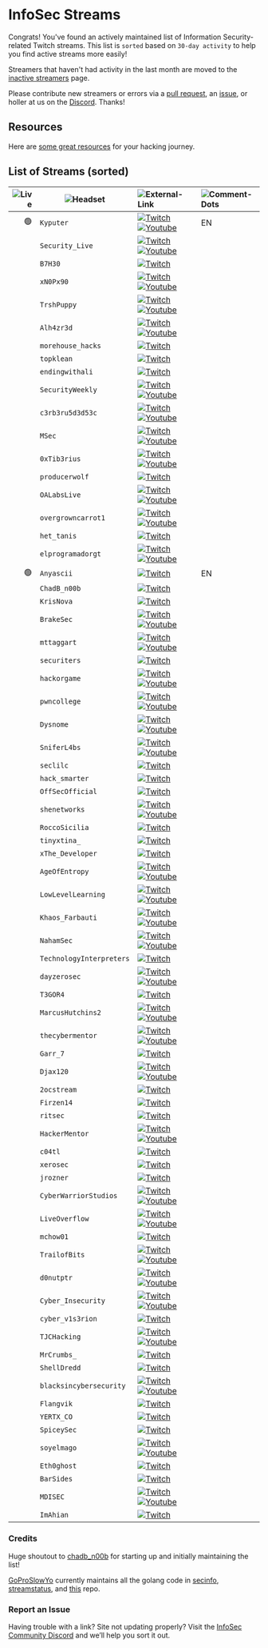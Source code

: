 # InfoSec Streams

Congrats! You've found an actively maintained list of Information Security-related Twitch streams. This list is `sorted` based on `30-day activity` to help you find active streams more easily!

Streamers that haven't had activity in the last month are moved to the [inactive streamers](/inactive) page.

Please contribute new streamers or errors via a [pull request](https://github.com/infosecstreams/infosecstreams.github.io/pulls), an [issue](https://github.com/infosecstreams/infosecstreams.github.io/issues), or holler at us on the [Discord](https://discord.gg/RftU46K8sn). Thanks!

## Resources

Here are [some great resources](/resources) for your hacking journey.

## List of Streams (sorted)

![Live](./img/icons/live.svg) | ![Headset](./img/icons/headset.svg) | ![External-Link](./img/icons/external-link.svg) | ![Comment-Dots](./img/icons/comment-dots.svg)
----------------------------: | ----------------------------------- | :---------------------------------------------- | :--------------------------------------------------
🟢 | `Kyputer` | [![Twitch](./img/icons/twitch.svg)](https://www.twitch.tv/Kyputer "Just Chatting") &nbsp; [![Youtube](./img/icons/youtube.svg)](https://www.youtube.com/channel/UCAYw9wwKx_s5hfzCt68steg) | EN
&nbsp; | `Security_Live` | [![Twitch](./img/icons/twitch.svg)](https://www.twitch.tv/Security_Live) &nbsp; [![Youtube](./img/icons/youtube.svg)](https://www.youtube.com/channel/UCMDy1HAPNcpl8zVTK1NfMqw) 
&nbsp; | `B7H30` | [![Twitch](./img/icons/twitch.svg)](https://www.twitch.tv/B7H30) &nbsp; |
&nbsp; | `xN0Px90` | [![Twitch](./img/icons/twitch.svg)](https://www.twitch.tv/xN0Px90) &nbsp; [![Youtube](./img/icons/youtube.svg)](https://www.youtube.com/channel/UClBupMnkD1oZ49_xBbiUKBg) |
&nbsp; | `TrshPuppy` | [![Twitch](./img/icons/twitch.svg)](https://www.twitch.tv/TrshPuppy) &nbsp; [![Youtube](./img/icons/youtube.svg)](https://www.youtube.com/@trshpuppy) |
&nbsp; | `Alh4zr3d` | [![Twitch](./img/icons/twitch.svg)](https://www.twitch.tv/Alh4zr3d) &nbsp; [![Youtube](./img/icons/youtube.svg)](https://www.youtube.com/channel/UCz-Z-d2VPQXHGkch0-_KovA) |
&nbsp; | `morehouse_hacks` | [![Twitch](./img/icons/twitch.svg)](https://www.twitch.tv/morehouse_hacks) &nbsp; |
&nbsp; | `topklean` | [![Twitch](./img/icons/twitch.svg)](https://www.twitch.tv/topklean) &nbsp; 
&nbsp; | `endingwithali` | [![Twitch](./img/icons/twitch.svg)](https://www.twitch.tv/endingwithali) &nbsp; 
&nbsp; | `SecurityWeekly` | [![Twitch](./img/icons/twitch.svg)](https://www.twitch.tv/SecurityWeekly) &nbsp; [![Youtube](./img/icons/youtube.svg)](https://www.youtube.com/channel/UCg--XBjJ50a9tUhTKXVPiqg) 
&nbsp; | `c3rb3ru5d3d53c` | [![Twitch](./img/icons/twitch.svg)](https://www.twitch.tv/c3rb3ru5d3d53c) &nbsp; [![Youtube](./img/icons/youtube.svg)](https://www.youtube.com/channel/UCk9BugRahSWgPLYOAA3QH4w) |
&nbsp; | `MSec` | [![Twitch](./img/icons/twitch.svg)](https://www.twitch.tv/MSec) &nbsp; [![Youtube](./img/icons/youtube.svg)](https://www.youtube.com/channel/UCu9ybrID4Ak5pDU-6E5ph5Q) |
&nbsp; | `0xTib3rius` | [![Twitch](./img/icons/twitch.svg)](https://www.twitch.tv/0xTib3rius) &nbsp; [![Youtube](./img/icons/youtube.svg)](https://www.youtube.com/Tib3rius) 
&nbsp; | `producerwolf` | [![Twitch](./img/icons/twitch.svg)](https://www.twitch.tv/producerwolf) &nbsp; |
&nbsp; | `OALabsLive` | [![Twitch](./img/icons/twitch.svg)](https://www.twitch.tv/OALabsLive) &nbsp; [![Youtube](./img/icons/youtube.svg)](https://www.youtube.com/c/OALabs) |
&nbsp; | `overgrowncarrot1` | [![Twitch](./img/icons/twitch.svg)](https://www.twitch.tv/overgrowncarrot1) &nbsp; [![Youtube](./img/icons/youtube.svg)](https://youtube.com/channel/UCykh1fzT0LK-9wVhn8ocLaA) |
&nbsp; | `het_tanis` | [![Twitch](./img/icons/twitch.svg)](https://www.twitch.tv/het_tanis) &nbsp; |
&nbsp; | `elprogramadorgt` | [![Twitch](./img/icons/twitch.svg)](https://www.twitch.tv/elprogramadorgt) &nbsp; [![Youtube](./img/icons/youtube.svg)](https://www.youtube.com/channel/UCgirU6f4kiT5Yxba4QyI58Q) |
🟢 | `Anyascii` | [![Twitch](./img/icons/twitch.svg)](https://www.twitch.tv/Anyascii "Software and Game Development") &nbsp; | EN
&nbsp; | `ChadB_n00b` | [![Twitch](./img/icons/twitch.svg)](https://www.twitch.tv/ChadB_n00b) &nbsp; 
&nbsp; | `KrisNova` | [![Twitch](./img/icons/twitch.svg)](https://www.twitch.tv/KrisNova) &nbsp; |
&nbsp; | `BrakeSec` | [![Twitch](./img/icons/twitch.svg)](https://www.twitch.tv/BrakeSec) &nbsp; [![Youtube](./img/icons/youtube.svg)](https://www.youtube.com/c/BDSPodcast) |
&nbsp; | `mttaggart` | [![Twitch](./img/icons/twitch.svg)](https://www.twitch.tv/mttaggart) &nbsp; [![Youtube](./img/icons/youtube.svg)](https://www.youtube.com/c/taggarttech) |
&nbsp; | `securiters` | [![Twitch](./img/icons/twitch.svg)](https://www.twitch.tv/securiters) &nbsp; |
&nbsp; | `hackorgame` | [![Twitch](./img/icons/twitch.svg)](https://www.twitch.tv/hackorgame) &nbsp; [![Youtube](./img/icons/youtube.svg)](https://www.youtube.com/channel/UCj1GJShGx78PjZlHoRrMiwA) |
&nbsp; | `pwncollege` | [![Twitch](./img/icons/twitch.svg)](https://www.twitch.tv/pwncollege) &nbsp; [![Youtube](./img/icons/youtube.svg)](https://www.youtube.com/c/pwncollege) 
&nbsp; | `Dysnome` | [![Twitch](./img/icons/twitch.svg)](https://www.twitch.tv/Dysnome) &nbsp; [![Youtube](./img/icons/youtube.svg)](https://www.youtube.com/channel/UC5sq_Q2Fd8z38mfL4pcOTAg) |
&nbsp; | `SniferL4bs` | [![Twitch](./img/icons/twitch.svg)](https://www.twitch.tv/SniferL4bs) &nbsp; [![Youtube](./img/icons/youtube.svg)](https://www.youtube.com/SniferL4bs) |
&nbsp; | `seclilc` | [![Twitch](./img/icons/twitch.svg)](https://www.twitch.tv/seclilc) &nbsp; |
&nbsp; | `hack_smarter` | [![Twitch](./img/icons/twitch.svg)](https://www.twitch.tv/hack_smarter) &nbsp; |
&nbsp; | `OffSecOfficial` | [![Twitch](./img/icons/twitch.svg)](https://www.twitch.tv/OffSecOfficial) &nbsp; |
&nbsp; | `shenetworks` | [![Twitch](./img/icons/twitch.svg)](https://www.twitch.tv/shenetworks) &nbsp; [![Youtube](./img/icons/youtube.svg)](https://www.youtube.com/c/shenetworks) |
&nbsp; | `RoccoSicilia` | [![Twitch](./img/icons/twitch.svg)](https://www.twitch.tv/RoccoSicilia) &nbsp; |
&nbsp; | `tinyxtina_` | [![Twitch](./img/icons/twitch.svg)](https://www.twitch.tv/tinyxtina_) &nbsp; |
&nbsp; | `xThe_Developer` | [![Twitch](./img/icons/twitch.svg)](https://www.twitch.tv/xThe_Developer) &nbsp; |
&nbsp; | `AgeOfEntropy` | [![Twitch](./img/icons/twitch.svg)](https://www.twitch.tv/AgeOfEntropy) &nbsp; [![Youtube](./img/icons/youtube.svg)](https://www.youtube.com/channel/UCitiWg5p-R6QNLPuJPSE33g) |
&nbsp; | `LowLevelLearning` | [![Twitch](./img/icons/twitch.svg)](https://www.twitch.tv/LowLevelLearning) &nbsp; [![Youtube](./img/icons/youtube.svg)](https://www.youtube.com/@LowLevelLearning) 
&nbsp; | `Khaos_Farbauti` | [![Twitch](./img/icons/twitch.svg)](https://www.twitch.tv/Khaos_Farbauti) &nbsp; [![Youtube](./img/icons/youtube.svg)](https://www.youtube.com/c/KhaosFarbautiIbnOblivion) |
&nbsp; | `NahamSec` | [![Twitch](./img/icons/twitch.svg)](https://www.twitch.tv/NahamSec) &nbsp; [![Youtube](./img/icons/youtube.svg)](https://www.youtube.com/c/Nahamsec) |
&nbsp; | `TechnologyInterpreters` | [![Twitch](./img/icons/twitch.svg)](https://www.twitch.tv/TechnologyInterpreters) &nbsp; |
&nbsp; | `dayzerosec` | [![Twitch](./img/icons/twitch.svg)](https://www.twitch.tv/dayzerosec) &nbsp; [![Youtube](./img/icons/youtube.svg)](https://www.youtube.com/channel/UCXFC76FDHZRVes6_lZqwLBA) 
&nbsp; | `T3GOR4` | [![Twitch](./img/icons/twitch.svg)](https://www.twitch.tv/T3GOR4) &nbsp; 
&nbsp; | `MarcusHutchins2` | [![Twitch](./img/icons/twitch.svg)](https://www.twitch.tv/MarcusHutchins2) &nbsp; [![Youtube](./img/icons/youtube.svg)](https://www.youtube.com/@MalwareTechBlog) 
&nbsp; | `thecybermentor` | [![Twitch](./img/icons/twitch.svg)](https://www.twitch.tv/thecybermentor) &nbsp; [![Youtube](./img/icons/youtube.svg)](https://www.youtube.com/channel/UC0ArlFuFYMpEewyRBzdLHiw) |
&nbsp; | `Garr_7` | [![Twitch](./img/icons/twitch.svg)](https://www.twitch.tv/Garr_7) &nbsp; |
&nbsp; | `Djax120` | [![Twitch](./img/icons/twitch.svg)](https://www.twitch.tv/Djax120) &nbsp; [![Youtube](./img/icons/youtube.svg)](https://www.youtube.com/channel/UCJVQ4X0olUFq0nrxS8Xvijg) |
&nbsp; | `2ocstream` | [![Twitch](./img/icons/twitch.svg)](https://www.twitch.tv/2ocstream) &nbsp; |
&nbsp; | `Firzen14` | [![Twitch](./img/icons/twitch.svg)](https://www.twitch.tv/Firzen14) &nbsp; |
&nbsp; | `ritsec` | [![Twitch](./img/icons/twitch.svg)](https://www.twitch.tv/ritsec) &nbsp; |
&nbsp; | `HackerMentor` | [![Twitch](./img/icons/twitch.svg)](https://www.twitch.tv/HackerMentor) &nbsp; [![Youtube](./img/icons/youtube.svg)](https://www.youtube.com/channel/UCl8jDIq12kkP9YBj1TJY-6Q) |
&nbsp; | `c04tl` | [![Twitch](./img/icons/twitch.svg)](https://www.twitch.tv/c04tl) &nbsp; |
&nbsp; | `xerosec` | [![Twitch](./img/icons/twitch.svg)](https://www.twitch.tv/xerosec) &nbsp; |
&nbsp; | `jrozner` | [![Twitch](./img/icons/twitch.svg)](https://www.twitch.tv/jrozner) &nbsp; |
&nbsp; | `CyberWarriorStudios` | [![Twitch](./img/icons/twitch.svg)](https://www.twitch.tv/CyberWarriorStudios) &nbsp; [![Youtube](./img/icons/youtube.svg)](https://www.youtube.com/channel/UC1BeplJcC5YGHjcF8QyRD7g) |
&nbsp; | `LiveOverflow` | [![Twitch](./img/icons/twitch.svg)](https://www.twitch.tv/LiveOverflow) &nbsp; [![Youtube](./img/icons/youtube.svg)](https://www.youtube.com/c/LiveOverflow) |
&nbsp; | `mchow01` | [![Twitch](./img/icons/twitch.svg)](https://www.twitch.tv/mchow01) &nbsp; |
&nbsp; | `TrailofBits` | [![Twitch](./img/icons/twitch.svg)](https://www.twitch.tv/TrailofBits) &nbsp; [![Youtube](./img/icons/youtube.svg)](https://www.youtube.com/@trailofbits) |
&nbsp; | `d0nutptr` | [![Twitch](./img/icons/twitch.svg)](https://www.twitch.tv/d0nutptr) &nbsp; [![Youtube](./img/icons/youtube.svg)](https://www.youtube.com/d0nutptr) |
&nbsp; | `Cyber_Insecurity` | [![Twitch](./img/icons/twitch.svg)](https://www.twitch.tv/Cyber_Insecurity) &nbsp; [![Youtube](./img/icons/youtube.svg)](https://www.youtube.com/channel/UCL4JGzitDkX5TOwzs9A02Kg) |
&nbsp; | `cyber_v1s3rion` | [![Twitch](./img/icons/twitch.svg)](https://www.twitch.tv/cyber_v1s3rion) &nbsp; |
&nbsp; | `TJCHacking` | [![Twitch](./img/icons/twitch.svg)](https://www.twitch.tv/TJCHacking) &nbsp; [![Youtube](./img/icons/youtube.svg)](https://www.youtube.com/@tjchacking) |
&nbsp; | `MrCrumbs_` | [![Twitch](./img/icons/twitch.svg)](https://www.twitch.tv/MrCrumbs_) &nbsp; |
&nbsp; | `ShellDredd` | [![Twitch](./img/icons/twitch.svg)](https://www.twitch.tv/ShellDredd) &nbsp; |
&nbsp; | `blacksincybersecurity` | [![Twitch](./img/icons/twitch.svg)](https://www.twitch.tv/blacksincybersecurity) &nbsp; [![Youtube](./img/icons/youtube.svg)](https://www.youtube.com/channel/UCEBEQ0oRA2LPnc2wm2TO5IA) |
&nbsp; | `Flangvik` | [![Twitch](./img/icons/twitch.svg)](https://www.twitch.tv/Flangvik) &nbsp; |
&nbsp; | `YERTX_CO` | [![Twitch](./img/icons/twitch.svg)](https://www.twitch.tv/YERTX_CO) &nbsp; |
&nbsp; | `SpiceySec` | [![Twitch](./img/icons/twitch.svg)](https://www.twitch.tv/SpiceySec) &nbsp; |
&nbsp; | `soyelmago` | [![Twitch](./img/icons/twitch.svg)](https://www.twitch.tv/soyelmago) &nbsp; [![Youtube](./img/icons/youtube.svg)](http://youtube.com/c/alanlevy-elmago) |
&nbsp; | `Eth0ghost` | [![Twitch](./img/icons/twitch.svg)](https://www.twitch.tv/Eth0ghost) &nbsp; |
&nbsp; | `BarSides` | [![Twitch](./img/icons/twitch.svg)](https://www.twitch.tv/BarSides) &nbsp; |
&nbsp; | `MDISEC` | [![Twitch](./img/icons/twitch.svg)](https://www.twitch.tv/MDISEC) &nbsp; [![Youtube](./img/icons/youtube.svg)](https://www.youtube.com/channel/UClis21-nGFunHa9agc7Md_Q)
&nbsp; | `ImAhian` | [![Twitch](./img/icons/twitch.svg)](https://www.twitch.tv/ImAhian) &nbsp;

### Credits

Huge shoutout to [chadb_n00b](https://twitch.tv/chadb_n00b) for starting up and initially maintaining the list!

[GoProSlowYo](https://twitch.tv/goproslowyo) currently maintains all the golang code in [secinfo](https://github.com/infosecstreams/secinfo), [streamstatus](https://github.com/infosecstreams/streamstatus), and [this](https://github.com/infosecstreams/infosecstreams.github.io) repo.

### Report an Issue

Having trouble with a link? Site not updating properly? Visit the [InfoSec Community Discord](https://discord.gg/RftU46K8sn) and we’ll help you sort it out.

<script src="./js/sort.js" async="" defer=""></script>
<script defer data-domain="infosecstreams.github.io" src="https://p.infosecstreams.com/js/plausible.outbound-links.js"></script>
